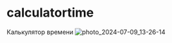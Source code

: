 # calculatortime
Калькулятор времени
![photo_2024-07-09_13-26-14](https://github.com/angelstxrm/calculatortime/assets/133893613/932928e3-9c89-41c9-8367-a47defa07b55)
